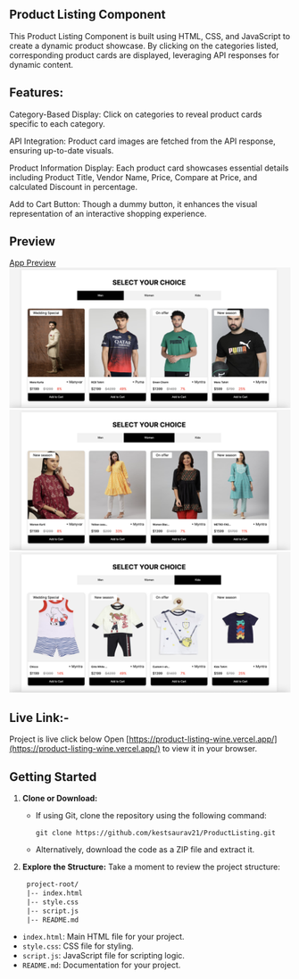 ## Product Listing Component

This Product Listing Component is built using HTML, CSS, and JavaScript to create a dynamic product showcase. By clicking on the categories listed, corresponding product cards are displayed, leveraging API responses for dynamic content.

## Features:
Category-Based Display: Click on categories to reveal product cards specific to each category.

API Integration: Product card images are fetched from the API response, ensuring up-to-date visuals.

Product Information Display: Each product card showcases essential details including Product Title, Vendor Name, Price, Compare at Price, and calculated Discount in percentage.

Add to Cart Button: Though a dummy button, it enhances the visual representation of an interactive shopping experience.


## Preview

<ins>App Preview</ins>
![Project Preview](./assets/menscategory.png)
![Project Preview](assets/womencategory.png)
![Project Preview](assets/kidscategory.png)


## Live Link:-
Project is live click below
Open [https://product-listing-wine.vercel.app/](https://product-listing-wine.vercel.app/) to view it in your browser.



## Getting Started

1. **Clone or Download:**
   - If using Git, clone the repository using the following command:
     ```
     git clone https://github.com/kestsaurav21/ProductListing.git
     ```
   - Alternatively, download the code as a ZIP file and extract it.


2. **Explore the Structure:**
Take a moment to review the project structure:

        project-root/
        |-- index.html
        |-- style.css
        |-- script.js
        |-- README.md
- `index.html`: Main HTML file for your project.
- `style.css`: CSS file for styling.
- `script.js`: JavaScript file for scripting logic.
- `README.md`: Documentation for your project.
  




